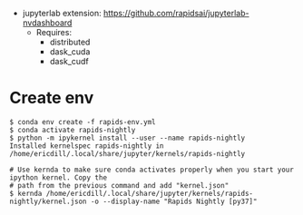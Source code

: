 * jupyterlab extension: https://github.com/rapidsai/jupyterlab-nvdashboard
    * Requires:
        * distributed
        * dask_cuda
        * dask_cudf
        
# Create env

```
$ conda env create -f rapids-env.yml
$ conda activate rapids-nightly
$ python -m ipykernel install --user --name rapids-nightly
Installed kernelspec rapids-nightly in /home/ericdill/.local/share/jupyter/kernels/rapids-nightly

# Use kernda to make sure conda activates properly when you start your ipython kernel. Copy the
# path from the previous command and add "kernel.json"
$ kernda /home/ericdill/.local/share/jupyter/kernels/rapids-nightly/kernel.json -o --display-name "Rapids Nightly [py37]"
```
